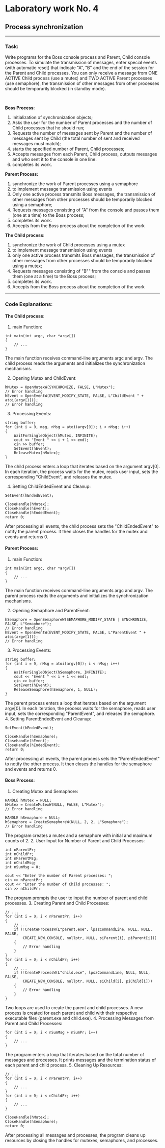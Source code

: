 # Laboratory work No. 4

## Process synchronization

- - -

### Task:

Write programs for the Boss console process and Parent, Child console processes. To simulate the transmission of messages, enter special events (with automatic reset) that indicate "A", "B" and the end of the session for the Parent and Child processes. You can only receive a message from ONE ACTIVE Child process (use a mutex) and TWO ACTIVE Parent processes (use semaphore), the transmission of other messages from other processes should be temporarily blocked (in standby mode).

<br>

**Boss Process:**
1. Initialization of synchronization objects;
2. Asks the user for the number of Parent processes and the number of Child processes that he
should run;
3. Requests the number of messages sent by Parent and the number of messages sent by Child (the total number of sent and received messages must match);
4. starts the specified number of Parent, Child processes;
5. Accepts messages from each Parent, Child process, outputs messages and who sent it to the console in one line.
6. completes its work.

**Parent Process:**
1. synchronize the work of Parent processes using a semaphore
2. to implement message transmission using events
3. Only one active process transmits Boss messages, the transmission of other messages from other
processes should be temporarily blocked using a semaphore;
4. Requests messages consisting of "A" from the console and passes them (one at a time) to the Boss process;
5. completes its work.
6. Accepts from the Boss process about the completion of the work

**The Child process:**
1. synchronize the work of Child processes using a mutex
2. to implement message transmission using events
3. only one active process transmits Boss messages, the transmission of other messages from other
processes should be temporarily blocked using a mutex;
4. Requests messages consisting of "B"" from the console and passes them (one at a time) to the Boss process;
5. completes its work.
6. Accepts from the Boss process about the completion of the work

- - -

### Code Explanations:

#### The Child process:

1. main Function:

```
int main(int argc, char *argv[])
{
    // ...
}
```
The main function receives command-line arguments argc and argv. The child process reads the arguments and initializes the synchronization mechanisms.

2. Opening Mutex and ChildEvent:

```
hMutex = OpenMutexW(SYNCHRONIZE, FALSE, L"Mutex");
// Error handling
hEvent = OpenEventW(EVENT_MODIFY_STATE, FALSE, L"ChildEvent " + atoi(argv[1]));
// Error handling
```

3. Processing Events:

```
string buffer;
for (int i = 0, msg, nMsg = atoi(argv[0]); i < nMsg; i++)
{
    WaitForSingleObject(hMutex, INFINITE);
    cout << "Event " << i + 1 << endl;
    cin >> buffer;
    SetEvent(hEvent);
    ReleaseMutex(hMutex);
}
```
The child process enters a loop that iterates based on the argument argv[0]. In each iteration, the process waits for the mutex, reads user input, sets the corresponding "ChildEvent", and releases the mutex.

4. Setting ChildEndedEvent and Cleanup:

```
SetEvent(hEndedEvent);

CloseHandle(hMutex);
CloseHandle(hEvent);
CloseHandle(hEndedEvent);
return 0;
```
After processing all events, the child process sets the "ChildEndedEvent" to notify the parent process. It then closes the handles for the mutex and events and returns 0.

#### Parent Process:
1. main Function:

```
int main(int argc, char *argv[])
{
    // ...
}
```
The main function receives command-line arguments argc and argv. The parent process reads the arguments and initializes the synchronization mechanisms.

2. Opening Semaphore and ParentEvent:
```
hSemaphore = OpenSemaphoreW(SEMAPHORE_MODIFY_STATE | SYNCHRONIZE, FALSE, L"Semaphore");
// Error handling
hEvent = OpenEventW(EVENT_MODIFY_STATE, FALSE, L"ParentEvent " + atoi(argv[1]));
// Error handling
```
3. Processing Events:
```
string buffer;
for (int i = 0, nMsg = atoi(argv[0]); i < nMsg; i++)
{
    WaitForSingleObject(hSemaphore, INFINITE);
    cout << "Event " << i + 1 << endl;
    cin >> buffer;
    SetEvent(hEvent);
    ReleaseSemaphore(hSemaphore, 1, NULL);
}
```
The parent process enters a loop that iterates based on the argument argv[0]. In each iteration, the process waits for the semaphore, reads user input, sets the corresponding "ParentEvent", and releases the semaphore.
4. Setting ParentEndedEvent and Cleanup:
```
SetEvent(hEndedEvent);

CloseHandle(hSemaphore);
CloseHandle(hEvent);
CloseHandle(hEndedEvent);
return 0;
```
After processing all events, the parent process sets the "ParentEndedEvent" to notify the other process. It then closes the handles for the semaphore and events and returns 0.

#### Boss Process:

1. Creating Mutex and Semaphore:
```
HANDLE hMutex = NULL;
hMutex = CreateMutexW(NULL, FALSE, L"Mutex");
// Error handling

HANDLE hSemaphore = NULL;
hSemaphore = CreateSemaphoreW(NULL, 2, 2, L"Semaphore");
// Error handling
```
The program creates a mutex and a semaphore with initial and maximum counts of 2.
2. User Input for Number of Parent and Child Processes:
```
int nParentPr;
int nChildPr;
int nParentMsg;
int nChildMsg;
int nSumMsg = 0;

cout << "Enter the number of Parent processes: ";
cin >> nParentPr;
cout << "Enter the number of Child processes: ";
cin >> nChildPr;
```
The program prompts the user to input the number of parent and child processes.
3. Creating Parent and Child Processes:
```
// ...
for (int i = 0; i < nParentPr; i++)
{
    // ...
    if (!CreateProcessW(L"parent.exe", lpszCommandLine, NULL, NULL, FALSE,
        CREATE_NEW_CONSOLE, nullptr, NULL, siParent[i], piParent[i]))
    {
        // Error handling
    }
}
for (int i = 0; i < nChildPr; i++)
{
    // ...
    if (!CreateProcessW(L"child.exe", lpszCommandLine, NULL, NULL, FALSE,
        CREATE_NEW_CONSOLE, nullptr, NULL, siChild[i], piChild[i]))
    {
        // Error handling
    }
}
```
Two loops are used to create the parent and child processes. A new process is created for each parent and child with their respective executable files (parent.exe and child.exe).
4. Processing Messages from Parent and Child Processes:
```
for (int i = 0; i < nSumMsg + nSumPr; i++)
{
    // ...
}
```
The program enters a loop that iterates based on the total number of messages and processes. It prints messages and the termination status of each parent and child process.
5. Cleaning Up Resources:
```
// ...
for (int i = 0; i < nParentPr; i++)
{
    // ...
}
for (int i = 0; i < nChildPr; i++)
{
    // ...
}

CloseHandle(hMutex);
CloseHandle(hSemaphore);
return 0;
```
After processing all messages and processes, the program cleans up resources by closing the handles for mutexes, semaphores, and processes.